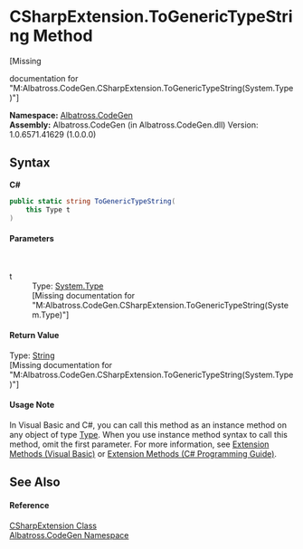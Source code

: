 # CSharpExtension.ToGenericTypeString Method 
 

\[Missing <summary> documentation for "M:Albatross.CodeGen.CSharpExtension.ToGenericTypeString(System.Type)"\]

**Namespace:**&nbsp;<a href="N_Albatross_CodeGen.md">Albatross.CodeGen</a><br />**Assembly:**&nbsp;Albatross.CodeGen (in Albatross.CodeGen.dll) Version: 1.0.6571.41629 (1.0.0.0)

## Syntax

**C#**<br />
``` C#
public static string ToGenericTypeString(
	this Type t
)
```


#### Parameters
&nbsp;<dl><dt>t</dt><dd>Type: <a href="http://msdn2.microsoft.com/en-us/library/42892f65" target="_blank">System.Type</a><br />\[Missing <param name="t"/> documentation for "M:Albatross.CodeGen.CSharpExtension.ToGenericTypeString(System.Type)"\]</dd></dl>

#### Return Value
Type: <a href="http://msdn2.microsoft.com/en-us/library/s1wwdcbf" target="_blank">String</a><br />\[Missing <returns> documentation for "M:Albatross.CodeGen.CSharpExtension.ToGenericTypeString(System.Type)"\]

#### Usage Note
In Visual Basic and C#, you can call this method as an instance method on any object of type <a href="http://msdn2.microsoft.com/en-us/library/42892f65" target="_blank">Type</a>. When you use instance method syntax to call this method, omit the first parameter. For more information, see <a href="http://msdn.microsoft.com/en-us/library/bb384936.aspx">Extension Methods (Visual Basic)</a> or <a href="http://msdn.microsoft.com/en-us/library/bb383977.aspx">Extension Methods (C# Programming Guide)</a>.

## See Also


#### Reference
<a href="T_Albatross_CodeGen_CSharpExtension.md">CSharpExtension Class</a><br /><a href="N_Albatross_CodeGen.md">Albatross.CodeGen Namespace</a><br />